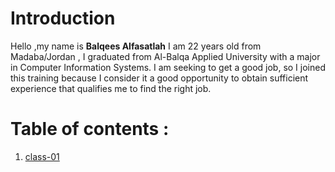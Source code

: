 # Introduction

Hello ,my name is **Balqees Alfasatlah** I am 22 years old from Madaba/Jordan , I graduated from Al-Balqa Applied University with a major in Computer Information Systems.
I am seeking to get a good job, so I joined this training because I consider it a good opportunity to obtain sufficient experience that qualifies me to find the right job.

# Table of contents :

1. [class-01](https://balqeesalfasatlah.github.io/reading-notes201/class-01)
